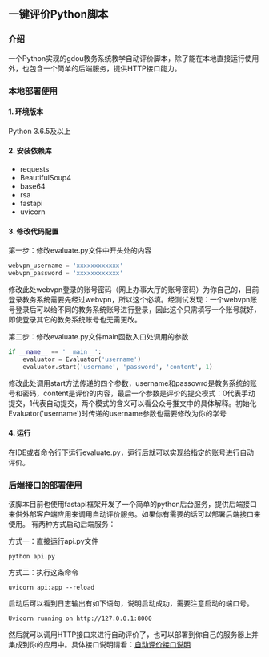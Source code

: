 ## 一键评价Python脚本
### 介绍
一个Python实现的gdou教务系统教学自动评价脚本，除了能在本地直接运行使用外，也包含一个简单的后端服务，提供HTTP接口能力。

### 本地部署使用

#### 1. 环境版本
Python 3.6.5及以上

#### 2. 安装依赖库
+ requests
+ BeautifulSoup4
+ base64
+ rsa
+ fastapi
+ uvicorn
#### 3. 修改代码配置
第一步：修改evaluate.py文件中开头处的内容
```python
webvpn_username = 'xxxxxxxxxxxx'
webvpn_password = 'xxxxxxxxxxxx'

```
修改此处webvpn登录的账号密码（网上办事大厅的账号密码）为你自己的，目前登录教务系统需要先经过webvpn，所以这个必填。经测试发现：一个webvpn账号登录后可以给不同的教务系统账号进行登录，因此这个只需填写一个账号就好，即使登录其它的教务系统账号也无需更改。

第二步：修改evaluate.py文件main函数入口处调用的参数
```python
if __name__ == '__main__':
    evaluator = Evaluator('username')
    evaluator.start('username', 'password', 'content', 1)
```
修改此处调用start方法传递的四个参数，username和passowrd是教务系统的账号和密码，content是评价的内容，最后一个参数是评价的提交模式：0代表手动提交，1代表自动提交，两个模式的含义可以看公众号推文中的具体解释。初始化Evaluator('username')时传递的username参数也需要修改为你的学号

#### 4. 运行
在IDE或者命令行下运行evaluate.py，运行后就可以实现给指定的账号进行自动评价。

### 后端接口的部署使用
该脚本目前也使用fastapi框架开发了一个简单的python后台服务，提供后端接口来供外部客户端应用来调用自动评价服务。如果你有需要的话可以部署后端接口来使用。
有两种方式启动后端服务：

方式一：直接运行api.py文件
```shell
python api.py
```
方式二：执行这条命令
```shell
uvicorn api:app --reload
```
启动后可以看到日志输出有如下语句，说明启动成功，需要注意启动的端口号。
```shell
Uvicorn running on http://127.0.0.1:8000
```
然后就可以调用HTTP接口来进行自动评价了，也可以部署到你自己的服务器上并集成到你的应用中。具体接口说明请看：<a href="http://www.starix.top/temp/file/evaluate.pdf" target="_blank">自动评价接口说明</a>